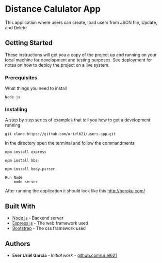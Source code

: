 # Distance Calulator App

This application where users can create, load users from JSON file, Update, and Delete

## Getting Started

These instructions will get you a copy of the project up and running on your local machine for development and testing purposes. See deployment for notes on how to deploy the project on a live system.

### Prerequisites

What things you need to install
```
Node js
```

### Installing

A step by step series of examples that tell you how to get a development running

```
git clone https://github.com/uriel621/users-app.git
```

In the directory open the terminal and follow the commandments
```
npm install express
```

```
npm install hbs
```

```
npm install body-parser
```

```
Run Node
    node server
```

After running the application it should look like this http://heroku.com/


## Built With

* [Node js](https://nodejs.org/en/) - Backend server
* [Express js](http://expressjs.com/) - The web framework used
* [Bootstrap](http://getbootstrap.com/) - The css framework used

## Authors

* **Ever Uriel Garcia** - *Initial work* - [github.com/uriel621](https://github.com/uriel621)

